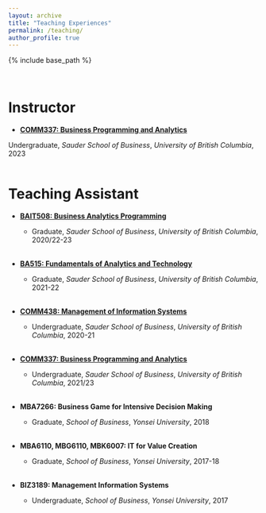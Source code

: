 ```yaml
---
layout: archive
title: "Teaching Experiences"
permalink: /teaching/
author_profile: true
---
```


{% include base_path %}

<br>

Instructor
======
* <a href="../teaching/COMM337.md" target="_blank">**COMM337: Business Programming and Analytics**</a>

Undergraduate, _Sauder School of Business_, _University of British Columbia_, 2023
<br/><br/>

Teaching Assistant
======
* <a href="../ta/8_BAIT508_UBC.md" target="_blank">**BAIT508: Business Analytics Programming**</a> 
  * Graduate, _Sauder School of Business_, _University of British Columbia_, 2020/22-23
<br/><br/>

* <a href="../ta/7_BA515_UBC.md" target="_blank">**BA515: Fundamentals of Analytics and Technology**</a> 
  * Graduate, _Sauder School of Business_, _University of British Columbia_, 2021-22
<br/><br/>

* <a href="../ta/6_COMM438_UBC.md" target="_blank">**COMM438: Management of Information Systems**</a> 
  * Undergraduate, _Sauder School of Business_, _University of British Columbia_, 2020-21
<br/><br/>

* <a href="../ta/5_COMM337_UBC.md" target="_blank">**COMM337: Business Programming and Analytics**</a> 
  * Undergraduate, _Sauder School of Business_, _University of British Columbia_, 2021/23
<br/><br/>

* **MBA7266: Business Game for Intensive Decision Making**
  * Graduate, _School of Business_, _Yonsei University_, 2018
<br/><br/>

* **MBA6110, MBG6110, MBK6007: IT for Value Creation**
  * Graduate, _School of Business_, _Yonsei University_, 2017-18
<br/><br/>

* **BIZ3189: Management Information Systems**
  * Undergraduate, _School of Business_, _Yonsei University_, 2017
<br/><br/>


